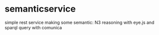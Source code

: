 # semanticservice

simple rest service making some semantic: N3 reasoning with eye.js and sparql query with comunica
